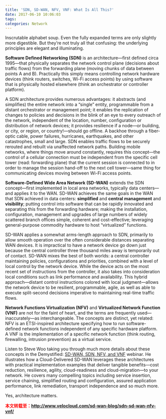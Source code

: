 ```yaml
---
title: 'SDN, SD-WAN, NFV, VNF: What Is All This?'
date: 2017-06-10 10:06:03
tags:
categories: Network
---
```


Inscrutable alphabet soup. Even the fully expanded terms are only slightly more digestible. But they’re not truly all that confusing: the underlying principles are elegant and illuminating.

**Software Defined Networking (SDN)** is an architecture—first defined circa 1995—that physically separates the network control plane (decisions about traffic flows) from the forwarding plane (moving chunks of data between points A and B). Practically this simply means controlling network hardware devices (think routers, switches, Wi-Fi access points) by using software that is physically hosted elsewhere (think an orchestrator or controller platform).

A SDN architecture provides numerous advantages: it abstracts (and simplifies) the entire network into a “single” entity, programmable from a distant orchestrator or management point; it enables the replication of changes to policies and decisions in the blink of an eye to every outreach of the network, independent of the location, number, configuration or distribution of network devices; it provides resilience if a node—or building, or city, or region, or country!—should go offline. A backhoe through a fiber-optic cable, power failures, hurricanes, earthquakes, and other catastrophes, small and large. SDN enables traffic flows to be securely rerouted and rebuilt via unaffected network paths. Building mobile networks, where things move around constantly, requires this concept—the control of a cellular connection must be independent from the specific cell tower (read: forwarding plane) that the current session is connected to in order to manage the session hand-off to the next cell tower—same thing for communicating devices moving between Wi-Fi access points. 

**Software-Defined Wide Area Network (SD-WAN)** extends the SDN concept—first implemented in local area networks, typically data centers—and applies it to the WAN. SD-WAN achieves the same goals in the WAN that SDN achieved in data centers: **simplified** and **central management** and **visibility**; putting control into software that can be rapidly innovated and separating this from the forwarding hardware; making the installation, configuration, management and upgrades of large numbers of widely scattered branch offices simple, coherent and cost-effective; leveraging general-purpose commodity hardware to host “virtualized” functions.

SD-WAN applies a somewhat arms-length approach to SDN, primarily to allow smooth operation over the often considerable distances separating WAN devices. It is impractical to have a network device go down just because the central controller three thousand miles away is temporarily out of contact. SD-WAN mixes the best of both worlds: a central controller maintaining policies, configurations and priorities, combined with a level of local control by the network device. While the device acts on the most recent set of instructions from the controller, it also takes into consideration local conditions such as link performance and availability. This hybrid approach—distant control instructions colored with local judgment—allows the network device to be resilient, programmable, agile, as well as able to execute split-second decisions imperative to maintaining real-time traffic flows.

<!-- more -->

**Network Functions Virtualization (NFV)** and **Virtualized Network Function (VNF)** are not for the faint of heart, and the terms are frequently used—inaccurately—as interchangeable. The concepts are distinct, yet related: NFV is an ETSI-inspired architecture specifying how to run software-defined network functions independent of any specific hardware platform. A VNF is the implementation of a specific network function (think routing, firewalling, intrusion prevention) as a virtual service.

Listen to Steve Woo taking you through much more details about these concepts in the Demystified: [SD-WAN, SDN, NFV, and VNF][1] webinar. He illustrates how a Cloud-Delivered SD-WAN leverages these architectures with practical implementation examples that deliver tangible benefits—cost reduction, resilience, agility, cloud-readiness and cloud-migration—to your network. He covers many compelling topics including service insertion, service chaining, simplified routing and configuration, assured application performance, link remediation, transport independence and so much more.

Yes, architecture matters.

[1]: https://www.brighttalk.com/webcast/13111/209317


<font color="red"> **本文转载至：http://www.velocloud.com/sd-wan-blog/sdn-sd-wan-nfv-vnf/** </font>
<br>

